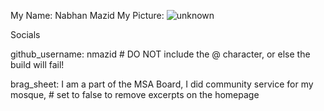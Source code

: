 My Name: Nabhan Mazid
My Picture: ![unknown](https://user-images.githubusercontent.com/66809646/84462770-dbde8f80-ac3d-11ea-9a69-43a0aa8d0e05.png)

Socials

github_username:  nmazid # DO NOT include the @ character, or else the build will fail!

brag_sheet: I am a part of the MSA Board, I did community service for my mosque,  # set to false to remove excerpts on the homepage
